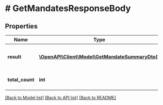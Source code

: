 # # GetMandatesResponseBody

## Properties

Name | Type | Description | Notes
------------ | ------------- | ------------- | -------------
**result** | [**\OpenAPI\Client\Model\GetMandateSummaryDto[]**](GetMandateSummaryDto.md) | List of mandates on the given page. |
**total_count** | **int** | Count of all matching mandates. |

[[Back to Model list]](../../README.md#models) [[Back to API list]](../../README.md#endpoints) [[Back to README]](../../README.md)
